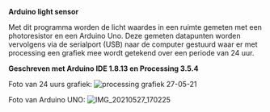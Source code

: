 **Arduino light sensor** 

Met dit programma worden de licht waardes in een ruimte gemeten met een photoresistor en een Arduino Uno. 
Deze gemeten datapunten worden vervolgens via de serialport (USB) naar de computer gestuurd waar er met processing een grafiek mee wordt getekend over een periode van 24 uur. 

**Geschreven met Arduino IDE 1.8.13 en Processing 3.5.4**

Foto van 24 uurs grafiek: 
![processing grafiek 27-05-21](https://github.com/RubenLeenknegt/Arduino-light-sensor/assets/161021330/e8a2f7d4-a579-4281-a93a-1636731196aa)
&nbsp;
&nbsp;
&nbsp;

Foto van Arduino UNO: 
![IMG_20210527_170225](https://github.com/RubenLeenknegt/Arduino-light-sensor/assets/161021330/e19aaee5-18d9-4bb8-a13d-9aed271a8531)
&nbsp;
&nbsp;
&nbsp;
&nbsp;
&nbsp;
&nbsp;
